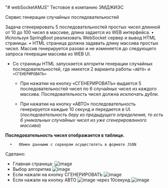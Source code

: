 "# webSocketAMJS" 
Тестовое в компанию ЭМДЖИЭС

Сервис генерации случайных последовательностей

Задача сгенерировать 5 последовательностей простых чисел длинной от 10 до 100 чисел
в массиве, длина задается из WEB интерфейса.
• Используя SpringBoot реализовать WebSocket сервер и вывод HTML страницы.
• HTML страница должна задавать длину массива простых чисел. Массив генерируется
разово и не изменяется до следующего запроса генерации массива из WEB UI.
*  Со страницы HTML запускается алгоритм генерации случайных последовательностей,
где имеется 2 варианта работы `«АВТО»` и `«СГЕНЕРИРОВАТЬ»`
   - При нажатии на кнопку «СГЕНЕРИРОВАТЬ» выдается 5 последовательностей чисел по 6 случайных чисел из
каждого массива. Последовательность чисел должна исключать дубли. 
   
   - При нажатии на кнопку «АВТО» последовательность генерируется каждые 10 секунд и передается в UI.
(_последовательность беру из предыдущего определения,  то есть 6 уникальных случайных чисел из уже сгенерированного массива_)

**Последовательность чисел отображается в таблице.**

      •   Обмен данными с сервером осуществлять в формате JSON

 Сделано:
 - Главная страница:
 ![image]()
- Выбор алгоритма
 ![image]()
- Если нажали на кнопку СГЕНЕРИРОВАТЬ
 ![image]()
- Если нажали на кнопку АВТО
 ![image]()
 через 10секунд
  ![image]()